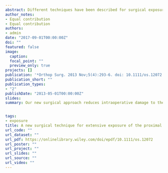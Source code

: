 ```yaml
---
abstract: Different techniques have been described for surgical exposure of the shoulder and proximal humerus. However, the neurovascular and muscular anatomy in the proximity of the humerus precludes the use of a "safe" extensive approach. We here present a new technique for extensive exposure of the proximal humerus and shoulder for wide resection of tumors. By reflecting the deltoid with its origin as an osteomyocutaneous flap downwards and backwards, the entire shoulder, including the rotator cuff and proximal humerus, are exposed with minimal damage to the blood supply and function of the deltoid muscle. This approach, which is a logical combination of anterior, transacromial and deltoid splitting approaches, was used in 17 patients, 11 achieving satisfactory functional results. Our new surgical approach reduces intraoperative damage to the blood supply of the deltoid and results in better function of the shoulder postoperatively because both the powerful intermediate muscle fibers of the deltoid and its acromial origin remain intact.
author_notes:
- Equal contribution
- Equal contribution
authors:
- admin
date: "2017-09-01T00:00:00Z"
doi: ""
featured: false
image:
  caption: 
  focal_point: ""
  preview_only: true
projects: []
publication: '*Orthop Surg. 2013 Nov;5(4):293-6. doi: 10.1111/os.12072.*'
publication_short: ""
publication_types:
- "2"
publishDate: "2013-05-01T00:00:00Z"
slides: 
summary: Our new surgical approach reduces intraoperative damage to the blood supply of the deltoid and results in better function of the shoulder postoperatively because both the powerful intermediate muscle fibers of the deltoid and its acromial origin remain intact.


tags:
- exposure 
title: A new surgical technique for extensive exposure of the proximal humerus and shoulder
url_code: ""
url_dataset: ""
url_pdf: https://onlinelibrary.wiley.com/doi/epdf/10.1111/os.12072
url_poster: ""
url_project: ""
url_slides: ""
url_source: ""
url_video: ""
---
```







